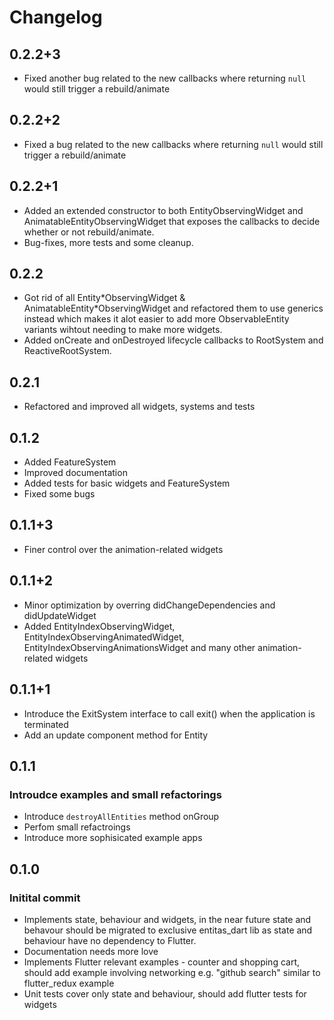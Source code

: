 # Changelog

## 0.2.2+3
- Fixed another bug related to the new callbacks where returning `null` would still trigger a rebuild/animate

## 0.2.2+2
- Fixed a bug related to the new callbacks where returning `null` would still trigger a rebuild/animate

## 0.2.2+1
- Added an extended constructor to both EntityObservingWidget and AnimatableEntityObservingWidget that exposes the callbacks to decide whether or not rebuild/animate.
- Bug-fixes, more tests and some cleanup.

## 0.2.2
- Got rid of all Entity\*ObservingWidget & AnimatableEntity\*ObservingWidget and refactored them to use generics instead which makes it alot easier to add more ObservableEntity variants wihtout needing to make more widgets.
- Added onCreate and onDestroyed lifecycle callbacks to RootSystem and ReactiveRootSystem.

## 0.2.1
- Refactored and improved all widgets, systems and tests

## 0.1.2
- Added FeatureSystem
- Improved documentation
- Added tests for basic widgets and FeatureSystem
- Fixed some bugs

## 0.1.1+3
- Finer control over the animation-related widgets

## 0.1.1+2
- Minor optimization by overring didChangeDependencies and didUpdateWidget
- Added EntityIndexObservingWidget, EntityIndexObservingAnimatedWidget, EntityIndexObservingAnimationsWidget and many other animation-related widgets

## 0.1.1+1
- Introduce the ExitSystem interface to call exit() when the application is terminated
- Add an update component method for Entity

## 0.1.1
### Introudce examples and small refactorings
- Introduce `destroyAllEntities` method onGroup
- Perfom small refactroings
- Introduce more sophisicated example apps

## 0.1.0
### Initital commit
- Implements state, behaviour and widgets, in the near future state and behavour should be migrated to exclusive entitas_dart lib as state and behaviour have no dependency to Flutter.
- Documentation needs more love
- Implements Flutter relevant examples - counter and shopping cart, should add example involving networking e.g. "github search"  similar to flutter_redux example
- Unit tests cover only state and behaviour, should add flutter tests for widgets